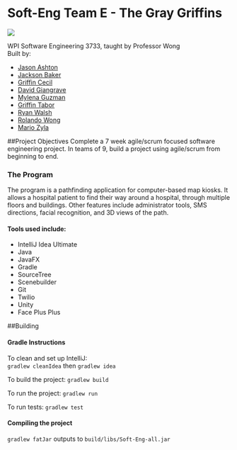 # Soft-Eng Team E - The Gray Griffins

![](https://travis-ci.org/gftabor/Soft-Eng.svg?branch=master)

WPI Software Engineering 3733, taught by Professor Wong  
Built by:
 - [Jason Ashton](https://github.com/jasonashton)
 - [Jackson Baker](https://github.com/jcbakerWPI)
 - [Griffin Cecil](https://github.com/gdcecil)
 - [David Giangrave](https://github.com/dgiangrave)
 - [Mylena Guzman](https://github.com/picklesole)
 - [Griffin Tabor](https://github.com/gftabor)
 - [Ryan Walsh](https://github.com/r-walsh-wpi)
 - [Rolando Wong](https://github.com/ARWongQ)
 - [Mario Zyla](https://github.com/mazyla)
 
##Project Objectives
Complete a 7 week agile/scrum focused software engineering project. 
In teams of 9, build a project using agile/scrum from beginning to end.

### The Program
The program is a pathfinding application for computer-based map kiosks. 
It allows a hospital patient to find their way around a hospital, through multiple floors
and buildings. Other features include administrator tools, SMS directions, facial recognition,
and 3D views of the path.

#### Tools used include:
 - IntelliJ Idea Ultimate
 - Java
 - JavaFX
 - Gradle
 - SourceTree
 - Scenebuilder
 - Git
 - Twilio
 - Unity
 - Face Plus Plus
 
 
##Building
#### Gradle Instructions
To clean and set up IntelliJ:  
`gradlew cleanIdea` then `gradlew idea`

To build the project:
`gradlew build`

To run the project:
`gradlew run`

To run tests:
`gradlew test`

#### Compiling the project
`gradlew fatJar` 
outputs to `build/libs/Soft-Eng-all.jar`